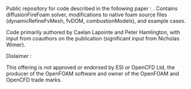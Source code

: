 Public repository for code described in the following paper : . Contains diffusionFireFoam solver, modifications to native foam source files (dynamicRefineFvMesh, fvDOM, combustionModels), and example cases.

Code primarily authored by Caelan Lapointe and Peter Hamlington, with input from coauthors on the publication (significant input from Nicholas Wimer).

Dislaimer :

This offering is not approved or endorsed by ESI or OpenCFD Ltd, the producer of the OpenFOAM software and owner of the OpenFOAM and OpenCFD trade marks.
